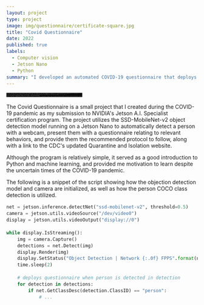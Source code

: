 ```yaml
---
layout: project
type: project
image: img/questionnaire/certificate-square.jpg
title: "Covid Questionnaire"
date: 2022
published: true
labels:
  - Computer vision
  - Jetson Nano
  - Python
summary: "I developed an automated COVID-19 questionnaire that deploys when a person is present as my submission for the Jetson A.I. Specialist certification."
---
```


<div class="text-center p-4">
  <img width="200px" src="../img/questionnaire/questionnaire.png" class="img-thumbnail" >
</div>

The Covid Questionnaire is a small project that I created during the COVID-19 pandemic as my submission to NVIDIA's Jetson A.I. Specialist certification program. The project utilizes the SSD-MobileNet-v2 object detection model running on a Jetson Nano to automatically detect a person with a webcam, present them with a questionnaire relating to relevant behaviors, and provide them the recommended protocol to follow, along with a link to the CDC's updated Quarantine and Isolation website.

Although the program is relatively simple, it served as a good introduction to Python and machine learning, and provided me motivation to learn despite the uncertain times of the COVID-19 pandemic.

The following is a snippet of the script showing how the objection detection model and camera are initialized, as well as how the person COCO class detection is utilized.

```python
net = jetson.inference.detectNet("ssd-mobilenet-v2", threshold=0.5)
camera = jetson.utils.videoSource("/dev/video0")
display = jetson.utils.videoOutput("display://0")

while display.IsStreaming():
	img = camera.Capture()
	detections = net.Detect(img)
	display.Render(img)
	display.SetStatus("Object Detection | Network {:.0f} FPPS".format(net.GetNetworkFPS()))
    time.sleep(2)

	# deploys questionnaire when person is detected in detection
	for detection in detections:
		if net.GetClassDesc(detection.ClassID) == "person":
            # ...
```
